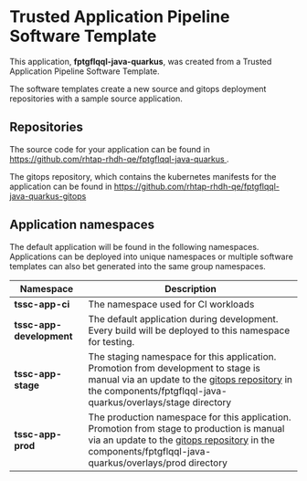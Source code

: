 # Trusted Application Pipeline Software Template

This application, **fptgflqql-java-quarkus**, was created from a Trusted Application Pipeline Software Template.

The software templates create a new source and gitops deployment repositories with a sample source application. 

## Repositories

The source code for your application can be found in [https://github.com/rhtap-rhdh-qe/fptgflqql-java-quarkus ](https://github.com/rhtap-rhdh-qe/fptgflqql-java-quarkus ).
 
The gitops repository, which contains the kubernetes manifests for the application can be found in 
[https://github.com/rhtap-rhdh-qe/fptgflqql-java-quarkus-gitops ](https://github.com/rhtap-rhdh-qe/fptgflqql-java-quarkus-gitops ) 

## Application namespaces 

The default application will be found in the following namespaces. Applications can be deployed into unique namespaces or multiple software templates can also bet generated into the same group namespaces.  

|  Namespace   |  Description   |  
| -------- | -------- |
| **tssc-app-ci** | The namespace used for CI workloads |
| **tssc-app-development** | The default application during development. Every build will be deployed to this namespace for testing. |
| **tssc-app-stage** | The staging namespace for this application. Promotion from development to stage is manual via an update to the [gitops repository](https://github.com/rhtap-rhdh-qe/fptgflqql-java-quarkus-gitops ) in the components/fptgflqql-java-quarkus/overlays/stage directory |
| **tssc-app-prod** | The production namespace for this application. Promotion from stage to production is manual via an update to the [gitops repository](https://github.com/rhtap-rhdh-qe/fptgflqql-java-quarkus-gitops ) in the components/fptgflqql-java-quarkus/overlays/prod directory |